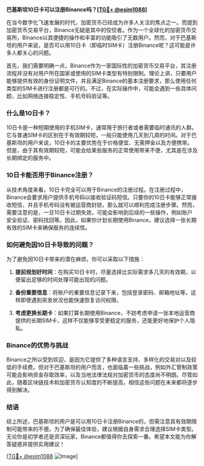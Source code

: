 **巴基斯坦10日卡可以注册Binance吗？[[TG💪+ @esim1088](https://t.me/s/esim1088)]**

在当今数字化飞速发展的时代，加密货币已经成为许多人关注的焦点之一。而提到加密货币交易平台，Binance无疑是其中的佼佼者。作为一个全球化的加密货币交易所，Binance以其便捷的操作和丰富的功能吸引了无数用户。然而，对于巴基斯坦的用户来说，是否可以用10日卡（即临时SIM卡）注册Binance呢？这可能是许多人都关心的问题。

首先，我们需要明确一点，Binance作为一家国际性的加密货币交易平台，其注册流程并没有对用户所在国家或使用的SIM卡类型有特别限制。理论上讲，只要用户能够提供有效的身份证明文件，并且满足Binance的基本注册要求，那么使用任何类型的SIM卡进行注册都是可行的。不过，在实际操作中，可能会遇到一些具体问题，比如网络连接稳定性、手机号码验证等。

### 什么是10日卡？

10日卡是一种短期使用的手机SIM卡，通常用于旅行者或者需要临时通讯的人群。它与普通SIM卡的区别在于有效期较短，一般只能使用几天到几周的时间。对于巴基斯坦的用户来说，10日卡的主要优势在于价格便宜、无需押金以及方便携带。但是，由于其有效期较短，可能会给某些服务的正常使用带来不便，尤其是在涉及长期绑定的服务中。

### 10日卡能否用于Binance注册？

从技术角度来看，10日卡完全可以用于Binance的注册过程。在注册过程中，Binance会要求用户提供手机号码以接收验证码短信。只要你的10日卡能够正常接收短信，并且手机号码没有被运营商封锁，那么就可以顺利完成注册步骤。然而，需要注意的是，一旦10日卡过期失效，可能会影响到后续的一些操作，例如账户安全验证、密码找回等。因此，如果你计划长期使用Binance，建议选择一张长期有效的SIM卡来确保服务的连续性。

### 如何避免因10日卡导致的问题？

为了避免因10日卡带来的潜在麻烦，你可以采取以下措施：

1. **提前规划好时间**：在购买10日卡时，尽量选择比实际需求多几天的有效期，以便留出足够的时间处理可能出现的问题。
   
2. **备份重要信息**：将账户的重要信息记录下来，包括登录密码、邮箱地址等，这样即使遇到突发状况也能快速恢复访问权限。

3. **考虑更换长期卡**：如果打算长期使用Binance，不妨考虑申请一张本地运营商提供的长期SIM卡，这样不仅能够享受更稳定的服务，还能更好地保护个人隐私。

### Binance的优势与挑战

Binance之所以受到欢迎，是因为它提供了多种语言支持、多样化的交易对以及较低的手续费。但对于巴基斯坦的用户而言，也面临着一些挑战，例如外汇管制政策可能会影响资金存取效率，以及当地法律法规对加密货币的态度尚不明朗。尽管如此，随着区块链技术和加密货币认知度的不断提高，相信这些问题在未来都将逐步得到解决。

### 结语

综上所述，巴基斯坦的用户是可以用10日卡注册Binance的，但需注意其有效期限制可能带来的不便。为了确保最佳体验，建议根据自身需求合理选择SIM卡类型。无论你是初学者还是资深玩家，Binance都值得你去探索一番。希望本文能为你解答疑惑并提供实用建议！

[[TG💪+ @esim1088](https://t.me/s/esim1088) ![Image](https://i.postimg.cc/4NQfJmqS/Snipaste-2025-05-13-00-14-12.png)]